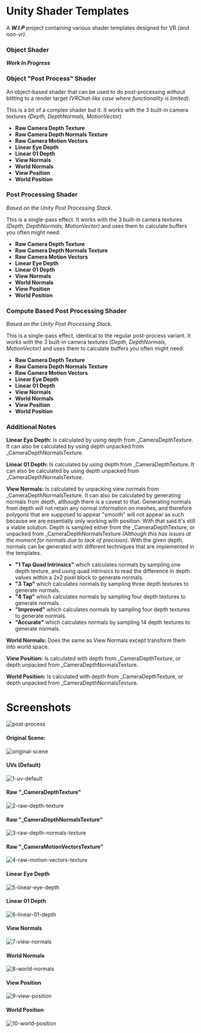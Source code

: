 # Unity Shader Templates
A ***W.I.P*** project containing various shader templates designed for VR *(and non-vr)*.

### Object Shader
***Work In Progress***

### Object "Post Process" Shader
An object-based shader that can be used to do post-processing without blitting to a render target *(VRChat-like case where functionality is limited)*.

This is a bit of a complex shader but it. It works with the 3 built-in camera textures *(Depth, DepthNormals, MotionVector)* 
- **Raw Camera Depth Texture**
- **Raw Camera Depth Normals Texture**
- **Raw Camera Motion Vectors**
- **Linear Eye Depth**
- **Linear 01 Depth**
- **View Normals**
- **World Normals**
- **View Position**
- **World Position**

### Post Processing Shader
*Based on the Unity Post Processing Stack.*

This is a single-pass effect. It works with the 3 built-in camera textures *(Depth, DepthNormals, MotionVector)* and uses them to calculate buffers you often might need: 
- **Raw Camera Depth Texture**
- **Raw Camera Depth Normals Texture**
- **Raw Camera Motion Vectors**
- **Linear Eye Depth**
- **Linear 01 Depth**
- **View Normals**
- **World Normals**
- **View Position**
- **World Position**

### Compute Based Post Processing Shader
*Based on the Unity Post Processing Stack.*

This is a single-pass effect, identical to the regular post-process variant. It works with the 3 built-in camera textures *(Depth, DepthNormals, MotionVector)* and uses them to calculate buffers you often might need: 
- **Raw Camera Depth Texture**
- **Raw Camera Depth Normals Texture**
- **Raw Camera Motion Vectors**
- **Linear Eye Depth**
- **Linear 01 Depth**
- **View Normals**
- **World Normals**
- **View Position**
- **World Position**

### Additional Notes

**Linear Eye Depth:** Is calculated by using depth from _CameraDepthTexture. It can also be calculated by using depth unpacked from _CameraDepthNormalsTexture.

**Linear 01 Depth:** Is calculated by using depth from _CameraDepthTexture. It can also be calculated by using depth unpacked from _CameraDepthNormalsTexture.

**View Normals:** Is calculated by unpacking view normals from _CameraDepthNormalsTexture. It can also be calculated by generating normals from depth, although there is a caveat to that. Generating normals from depth will not retain any normal information on meshes, and therefore polygons that are supposed to appear "smooth" will not appear as such because we are essentially only working with position. With that said it's still a viable solution. Depth is sampled either from the _CameraDepthTexture, or unpacked from _CameraDepthNormalsTexture *(Although this has issues at the moment for normals due to lack of precision)*. With the given depth, normals can be generated with different techniques that are implemented in the templates. 
- **"1 Tap Quad Intrinsics"** which calculates normals by sampling one depth texture, and using quad intrinsics to read the difference in depth values within a 2x2 pixel block to generate normals.
- **"3 Tap"** which calculates normals by sampling three depth textures to generate normals.
- **"4 Tap"** which calculates normals by sampling four depth textures to generate normals.
- **"Improved"** which calculates normals by sampling four depth textures to generate normals.
- **"Accurate"** which calculates normals by sampling 14 depth textures to generate normals.

**World Normals:** Does the same as View Normals except transform them into world space.

**View Position:** Is calculated with depth from _CameraDepthTexture, or depth unpacked from _CameraDepthNormalsTexture.

**World Position:** Is calculated with depth from _CameraDepthTexture, or depth unpacked from _CameraDepthNormalsTexture.

# Screenshots

![post-process](GithubContent/post-process.png)

#### Original Scene: 
![original-scene](GithubContent/original-scene.png)

#### UVs (Default)
![1-uv-default](GithubContent/1-uv-default.png)

#### Raw "_CameraDepthTexture"
![2-raw-depth-texture](GithubContent/2-raw-depth-texture.png)

#### Raw "_CameraDepthNormalsTexture"
![3-raw-depth-normals-texture](GithubContent/3-raw-depth-normals-texture.png)

#### Raw "_CameraMotionVectorsTexture"
![4-raw-motion-vectors-texture](GithubContent/4-raw-motion-vectors-texture.png)

#### Linear Eye Depth
![5-linear-eye-depth](GithubContent/5-linear-eye-depth.png)

#### Linear 01 Depth
![6-linear-01-depth](GithubContent/6-linear-01-depth.png)

#### View Normals
![7-view-normals](GithubContent/7-view-normals.png)

#### World Normals
![8-world-normals](GithubContent/8-world-normals.png)

#### View Position
![9-view-position](GithubContent/9-view-position.png)

#### World Position
![10-world-position](GithubContent/10-world-position.png)
